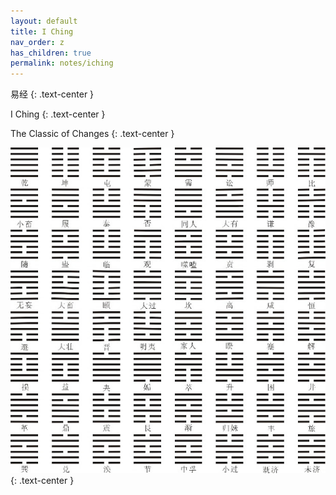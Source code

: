```yaml
---
layout: default
title: I Ching
nav_order: z
has_children: true
permalink: notes/iching
---
```


易经
{: .text-center }

I Ching
{: .text-center }

The Classic of Changes
{: .text-center }

![classic of changes](/notes/IChing/images/classic-of-changes.jpg)
{: .text-center }
